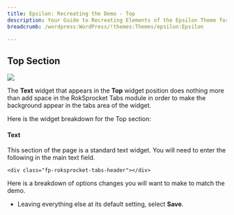 ```yaml
---
title: Epsilon: Recreating the Demo - Top
description: Your Guide to Recreating Elements of the Epsilon Theme for WordPress
breadcrumb: /wordpress:WordPress/!themes:Themes/epsilon:Epsilon

---
```


Top Section
-----

![][demo]

The **Text** widget that appears in the **Top** widget position does nothing more than add space in the RokSprocket Tabs module in order to make the background appear in the tabs area of the widget.

Here is the widget breakdown for the Top section:

#### Text

This section of the page is a standard text widget. You will need to enter the following in the main text field.

~~~
<div class="fp-roksprocket-tabs-header"></div>
~~~

Here is a breakdown of options changes you will want to make to match the demo.

* Leaving everything else at its default setting, select **Save**.

[demo]: assets/demo_3.jpeg
[roksprocket]: ../../plugins/roksprocket/